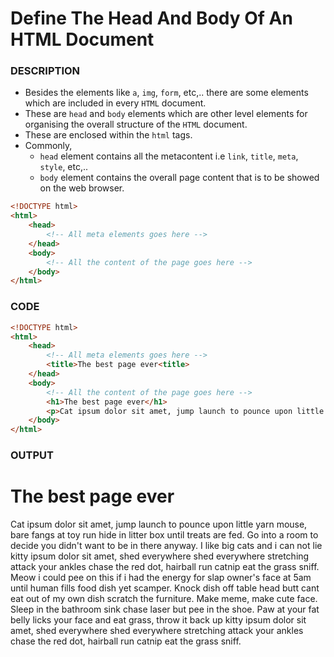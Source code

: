 # Define The Head And Body Of An HTML Document

### DESCRIPTION
* Besides the elements like `a`, `img`, `form`, etc,.. there are some elements which are included in every `HTML` document.
* These are `head` and `body` elements which are other level elements for organising the overall structure of the `HTML` document.
* These are enclosed within the `html` tags.
* Commonly,
    * `head` element contains all the metacontent i.e `link`, `title`, `meta`, `style`, etc,.. 
    * `body` element contains the overall page content that is to be showed on the web browser.  
```html
<!DOCTYPE html>
<html>
    <head>
        <!-- All meta elements goes here -->
    </head>
    <body>
        <!-- All the content of the page goes here -->
    </body>
</html>
``` 

### CODE
```html
<!DOCTYPE html>
<html>
    <head>
        <!-- All meta elements goes here -->
        <title>The best page ever<title>
    </head>
    <body>
        <!-- All the content of the page goes here -->
        <h1>The best page ever</h1>
        <p>Cat ipsum dolor sit amet, jump launch to pounce upon little yarn mouse, bare fangs at toy run hide in litter box until treats are fed. Go into a room to decide you didn't want to be in there anyway. I like big cats and i can not lie kitty ipsum dolor sit amet, shed everywhere shed everywhere stretching attack your ankles chase the red dot, hairball run catnip eat the grass sniff. Meow i could pee on this if i had the energy for slap owner's face at 5am until human fills food dish yet scamper. Knock dish off table head butt cant eat out of my own dish scratch the furniture. Make meme, make cute face. Sleep in the bathroom sink chase laser but pee in the shoe. Paw at your fat belly licks your face and eat grass, throw it back up kitty ipsum dolor sit amet, shed everywhere shed everywhere stretching attack your ankles chase the red dot, hairball run catnip eat the grass sniff.</p>
    </body>
</html>
``` 

### OUTPUT
<!DOCTYPE html>
<html>
    <head>
        <!-- All meta elements goes here -->
        <!-- <title>The best page ever<title>  --> <!-- This line is commented to compile in Markdown Document-->
    </head>
    <body>
        <!-- All the content of the page goes here -->
        <h1>The best page ever</h1>
        <p>Cat ipsum dolor sit amet, jump launch to pounce upon little yarn mouse, bare fangs at toy run hide in litter box until treats are fed. Go into a room to decide you didn't want to be in there anyway. I like big cats and i can not lie kitty ipsum dolor sit amet, shed everywhere shed everywhere stretching attack your ankles chase the red dot, hairball run catnip eat the grass sniff. Meow i could pee on this if i had the energy for slap owner's face at 5am until human fills food dish yet scamper. Knock dish off table head butt cant eat out of my own dish scratch the furniture. Make meme, make cute face. Sleep in the bathroom sink chase laser but pee in the shoe. Paw at your fat belly licks your face and eat grass, throw it back up kitty ipsum dolor sit amet, shed everywhere shed everywhere stretching attack your ankles chase the red dot, hairball run catnip eat the grass sniff.</p>
    </body>
</html>